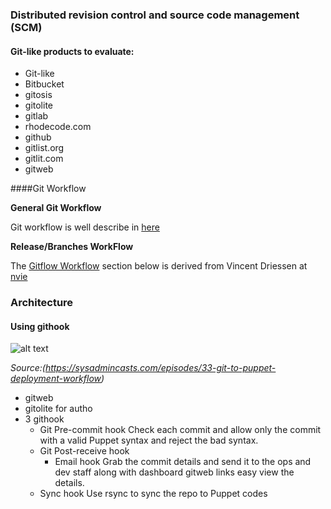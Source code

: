 
### Distributed revision control and source code management (SCM)


#### Git-like products to evaluate:

* Git-like
* Bitbucket
* gitosis
* gitolite
* gitlab
* rhodecode.com
* github
* gitlist.org
* gitlit.com
* gitweb


####Git Workflow

**General Git Workflow**

Git workflow is well describe in [here](https://www.atlassian.com/git/tutorials/comparing-workflows/centralized-workflow)

**Release/Branches WorkFlow**

The [Gitflow Workflow](http://nvie.com/posts/a-successful-git-branching-model/) section below is derived from Vincent Driessen at [nvie](http://nvie.com)


### Architecture



####  Using githook


![alt text](https://d1cg27r99kkbpq.cloudfront.net/static/extra/33-git-to-puppet-deployment-workflow.png "Git WorkFlow")


*Source:(https://sysadmincasts.com/episodes/33-git-to-puppet-deployment-workflow)*

* gitweb
* gitolite for autho
* 3 githook
  * Git Pre-commit hook 
     Check each commit and allow only the commit with a valid Puppet syntax and reject the bad syntax.
  * Git Post-receive hook
    * Email hook 
      Grab the commit details and send it to the ops and dev staff along with dashboard gitweb links easy view the details.
  *   Sync hook 
      Use rsync to sync the repo to Puppet codes


  
